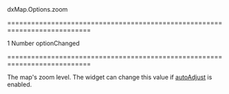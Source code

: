 <!--id-->dxMap.Options.zoom<!--/id-->
===========================================================================
<!--default-->1<!--/default-->
<!--type-->Number<!--/type-->
<!--firedEvents-->optionChanged<!--/firedEvents-->
===========================================================================

<!--shortDescription-->
The map's zoom level. The widget can change this value if [autoAdjust](/Documentation/ApiReference/UI_Widgets/dxMap/Configuration/#autoAdjust) is enabled.
<!--/shortDescription-->

<!--fullDescription-->

<!--/fullDescription-->